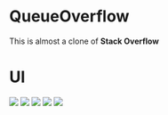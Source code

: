 # QueueOverflow
This is almost a clone of <b>Stack Overflow</b>
<h1>UI</h1>
<img src="../UI/1">
<img src="../UI/2">
<img src="../UI/3">
<img src="../UI/4">
<img src="../UI/5">